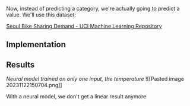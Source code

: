 Now, instead of predicting a category, we're actually going to predict a value.
We'll use this dataset:

[Seoul Bike Sharing Demand - UCI Machine Learning Repository](https://archive.ics.uci.edu/dataset/560/seoul+bike+sharing+demand)

## Implementation 

## Results

*Neural model trained on only one input, the temperature*
![[Pasted image 20231122150704.png]]

With a neural model, we don't get a linear result anymore